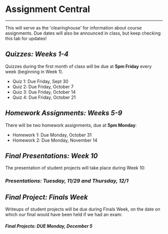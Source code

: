 # Assignment Central
---------------------

This will serve as the 'clearinghouse' for information about course assignments. Due dates will also be announced in class, but keep checking this tab for updates!

## _Quizzes: Weeks 1-4_

Quizzes during the first month of class will be due at __5pm Friday__ every week (beginning in Week 1).

* Quiz 1: Due Friday, Sept 30
* Quiz 2: Due Friday, October 7
* Quiz 3: Due Friday, October 14
* Quiz 4: Due Friday, October 21


## _Homework Assignments: Weeks 5-9_

There will be two homework assignments, due at __5pm Monday__:
* Homework 1: Due Monday, October 31
* Homework 2: Due Monday, November 14


## _Final Presentations: Week 10_

The presentation of student projects will take place during Week 10:

### ___Presentations: Tuesday, 11/29 and Thursday, 12/1___ 

## _Final Project: Finals Week_

Writeups of student projects will be due during Finals Week, on the date on which our final would have been held if we had an exam:

#### ___Final Projects: DUE Monday, December 5___
